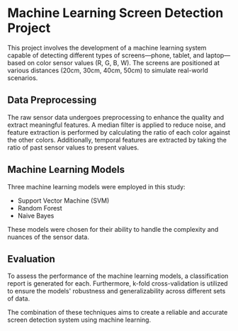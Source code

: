 # Machine Learning Screen Detection Project

This project involves the development of a machine learning system capable of detecting different types of screens—phone, tablet, and laptop—based on color sensor values (R, G, B, W). The screens are positioned at various distances (20cm, 30cm, 40cm, 50cm) to simulate real-world scenarios.

## Data Preprocessing
The raw sensor data undergoes preprocessing to enhance the quality and extract meaningful features. A median filter is applied to reduce noise, and feature extraction is performed by calculating the ratio of each color against the other colors. Additionally, temporal features are extracted by taking the ratio of past sensor values to present values.

## Machine Learning Models
Three machine learning models were employed in this study:
- Support Vector Machine (SVM)
- Random Forest
- Naive Bayes

These models were chosen for their ability to handle the complexity and nuances of the sensor data.

## Evaluation
To assess the performance of the machine learning models, a classification report is generated for each. Furthermore, k-fold cross-validation is utilized to ensure the models' robustness and generalizability across different sets of data.

The combination of these techniques aims to create a reliable and accurate screen detection system using machine learning.
